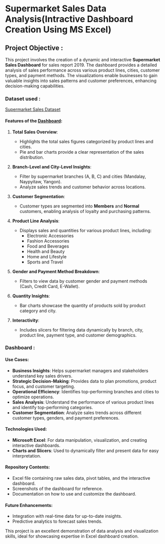 
# Supermarket Sales Data Analysis(Intractive Dashboard Creation Using MS Excel)

## Project Objective :
  
This project involves the creation of a dynamic and interactive **Supermarket Sales Dashboard** for sales report 2019. The dashboard provides a detailed analysis of sales performance across various product lines, cities, customer types, and payment methods. The visualizations enable businesses to gain valuable insights into sales patterns and customer preferences, enhancing decision-making capabilities.

### Dataset used :
<a href='https://github.com/Vidhuneyy/Supermarket_Data_Analysis/blob/main/Supermarket%20Sales%20Report.xlsx'>Supermarket Sales Dataset</a>


#### Features of the <a href='https://github.com/Vidhuneyy/Supermarket_Sales_Analysis-Dashboard/blob/main/Dashboard%20Output.png'>Dashboard</a>:
1. **Total Sales Overview**:
   - Highlights the total sales figures categorized by product lines and cities.
   - Pie and bar charts provide a clear representation of the sales distribution.

2. **Branch-Level and City-Level Insights**:
   - Filter by supermarket branches (A, B, C) and cities (Mandalay, Naypyitaw, Yangon).
   - Analyze sales trends and customer behavior across locations.

3. **Customer Segmentation**:
   - Customer types are segmented into **Members** and **Normal** customers, enabling analysis of loyalty and purchasing patterns.

4. **Product Line Analysis**:
   - Displays sales and quantities for various product lines, including:
     - Electronic Accessories
     - Fashion Accessories
     - Food and Beverages
     - Health and Beauty
     - Home and Lifestyle
     - Sports and Travel

5. **Gender and Payment Method Breakdown**:
   - Filters to view data by customer gender and payment methods (Cash, Credit Card, E-Wallet).

6. **Quantity Insights**:
   - Bar charts showcase the quantity of products sold by product category and city.

7. **Interactivity**:
   - Includes slicers for filtering data dynamically by branch, city, product line, payment type, and customer demographics.

### Dashboard :

#### Use Cases:
- **Business Insights**: Helps supermarket managers and stakeholders understand key sales drivers.
- **Strategic Decision-Making**: Provides data to plan promotions, product focus, and customer targeting.
- **Operational Efficiency**: Identifies top-performing branches and cities to optimize operations.
- **Sales Analysis**: Understand the performance of various product lines and identify top-performing categories.
- **Customer Segmentation**: Analyze sales trends across different customer types, genders, and payment preferences.

#### Technologies Used:
- **Microsoft Excel**: For data manipulation, visualization, and creating interactive dashboards.
- **Charts and Slicers**: Used to dynamically filter and present data for easy interpretation.

#### Repository Contents:
- Excel file containing raw sales data, pivot tables, and the interactive dashboard.
- Screenshots of the dashboard for reference.
- Documentation on how to use and customize the dashboard.

#### Future Enhancements:
- Integration with real-time data for up-to-date insights.
- Predictive analytics to forecast sales trends.

This project is an excellent demonstration of data analysis and visualization skills, ideal for showcasing expertise in Excel dashboard creation.
